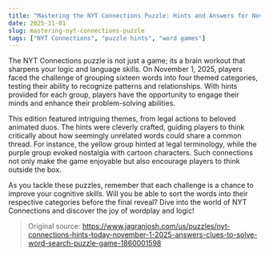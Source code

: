 ```yaml
---
title: "Mastering the NYT Connections Puzzle: Hints and Answers for November 1, 2025"
date: 2025-11-01
slug: mastering-nyt-connections-puzzle
tags: ["NYT Connections", "puzzle hints", "word games"]
---
```


The NYT Connections puzzle is not just a game; its a brain workout that sharpens your logic and language skills. On November 1, 2025, players faced the challenge of grouping sixteen words into four themed categories, testing their ability to recognize patterns and relationships. With hints provided for each group, players have the opportunity to engage their minds and enhance their problem-solving abilities.

This edition featured intriguing themes, from legal actions to beloved animated duos. The hints were cleverly crafted, guiding players to think critically about how seemingly unrelated words could share a common thread. For instance, the yellow group hinted at legal terminology, while the purple group evoked nostalgia with cartoon characters. Such connections not only make the game enjoyable but also encourage players to think outside the box.

As you tackle these puzzles, remember that each challenge is a chance to improve your cognitive skills. Will you be able to sort the words into their respective categories before the final reveal? Dive into the world of NYT Connections and discover the joy of wordplay and logic!
> Original source: https://www.jagranjosh.com/us/puzzles/nyt-connections-hints-today-november-1-2025-answers-clues-to-solve-word-search-puzzle-game-1860001598